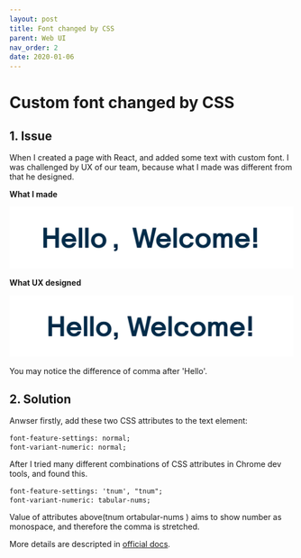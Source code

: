 ```yaml
---
layout: post
title: Font changed by CSS
parent: Web UI
nav_order: 2
date: 2020-01-06
---
```


# Custom font changed by CSS

## 1. Issue

When I created a page with React, and added some text with custom font. I was challenged by UX of our team, because what I made was different from that he designed.

**What I made**

![](/assets/images/font_issued.png)

**What UX designed**

![](/assets/images/font_designed.png)

You may notice the difference of comma after 'Hello'.

## 2. Solution

Anwser firstly, add these two CSS attributes to the text element:
```
font-feature-settings: normal;
font-variant-numeric: normal;
```

After I tried many different combinations of CSS attributes in Chrome dev tools, and found this.

```
font-feature-settings: 'tnum', "tnum";
font-variant-numeric: tabular-nums;
```

Value of attributes above(tnum ortabular-nums ) aims to show number as monospace, and therefore the comma is stretched.

More details are descripted in [official docs](https://developer.mozilla.org/en-US/docs/Web/CSS/font-feature-settings).